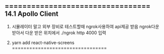
=================================
14.1 Apollo Client
---------------------------------
1. 시뮬레이터 말고 외부 장비로 테스트할때
ngrok사용하여 api제공 받음
ngrok다운 받아서 
다운 받은 위치에서 ./ngrok http 4000 입력

2. yarn add react-native-screens
=================================

